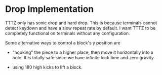 # Drop Implementation

TTTZ only has sonic drop and hard drop. This is because
terminals cannot detect keydown and have a slow repeat rate by default.
I want TTTZ to be completely functional on terminals without any configuration.

Some alternative ways to control a block's y position are

* "hooking" the piece to a higher place, then move it horizontally into a hole.
It is totally safe since we have infinite lock time and zero gravity.

* using 180 high kicks to lift a block.

